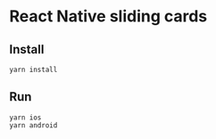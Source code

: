 # React Native sliding cards

## Install

```
yarn install
```

## Run

```
yarn ios
yarn android
```
